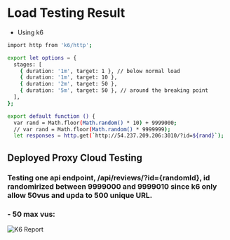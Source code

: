 # Load Testing Result

- Using k6

```sh
import http from 'k6/http';

export let options = {
  stages: [
    { duration: '1m', target: 1 }, // below normal load
    { duration: '1m', target: 10 },
    { duration: '2m', target: 50 },
    { duration: '5m', target: 50 }, // around the breaking point
  ],
};

export default function () {
  var rand = Math.floor(Math.random() * 10) + 9999000;
  // var rand = Math.floor(Math.random() * 9999999);
  let responses = http.get(`http://54.237.209.206:3010/?id=${rand}`);
```

## Deployed Proxy Cloud Testing

### Testing one api endpoint, /api/reviews/?id={randomId}, id randomirized between 9999000 and 9999010 since k6 only allow 50vus and upda to 500 unique URL.

### - 50 max vus:

![K6 Report](https://drive.google.com/file/d/1xkD3mHWumZlYbXqxlj3CdcIZHJ_ioKt_/view?usp=sharing)
